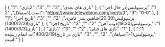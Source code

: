 [
  {
    "1": "بازی های بعدی",
    "2": "",
    "3": "2بازی"
  },
  {
    "1": "پرسپولیس(در حال اجرا است.)استقلال",
    "2": "https://www.telewebion.com/live/tv3",
    "3": "0-0"
  },
  {
    "1": "پرسپولیس(20:30)شاهین بندر عامری",
    "2": "",
    "3": "تاریخ اجرا بازی(1400/2/28)"
  },
  {
    "1": "پرسپولیس(19:30)ذوب آهن",
    "2": "",
    "3": "تاریخ اجرا بازی(1400/3/3)"
  },
  {
    "1": "بازی های قبلی",
    "2": "",
    "3": "1بازی"
  },
  {
    "1": "پرسپولیس(1-1)سپاهان",
    "2": "",
    "3": "بازی در تاریخ(1400/2/19)به اتمام رسیده است."
  }
]
